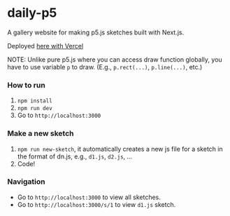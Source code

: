 # daily-p5

A gallery website for making p5.js sketches built with Next.js. 

Deployed [here with Vercel](https://daily-p5-aunnnn.vercel.app/)

NOTE: Unlike pure p5.js where you can access draw function globally, 
you have to use variable `p` to draw. (E.g., `p.rect(...)`, `p.line(...)`, etc.)

### How to run

1. `npm install`
2. `npm run dev`
3. Go to `http://localhost:3000`

### Make a new sketch

1. `npm run new-sketch`, it automatically creates a new js file for a sketch in the format of dn.js, e.g., `d1.js`, `d2.js`, ...
2. Code!

### Navigation

- Go to `http://localhost:3000` to view all sketches. 
- Go to `http://localhost:3000/s/1` to view `d1.js` sketch.
